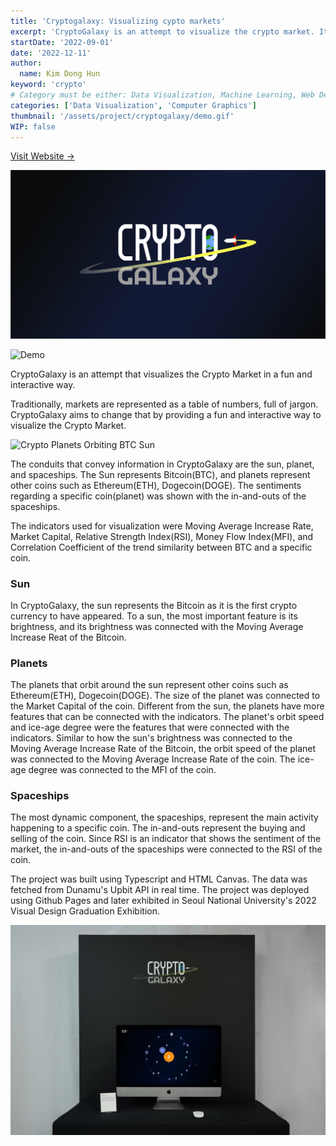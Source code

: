 ```yaml
---
title: 'Cryptogalaxy: Visualizing cypto markets'
excerpt: 'CryptoGalaxy is an attempt to visualize the crypto market. It borrows its concept from the ‘space’ and connects galaxy components with several crypto market indicators. The main purpose of the project was to create a dynamic visualization that responds to the market in real time.'
startDate: '2022-09-01'
date: '2022-12-11'
author:
  name: Kim Dong Hun
keyword: 'crypto'
# Category must be either: Data Visualization, Machine Learning, Web Development, Product Design, Computer Graphics, Other
categories: ['Data Visualization', 'Computer Graphics']
thumbnail: '/assets/project/cryptogalaxy/demo.gif'
WIP: false
---
```


[Visit Website →](https://hunkim98.github.io/cryptogalaxy/)

![CryptoGalaxy Logo](/assets/project/cryptogalaxy/logo.png)

![Demo](/assets/project/cryptogalaxy/demo.gif)

CryptoGalaxy is an attempt that visualizes the Crypto Market in a fun and interactive way.

Traditionally, markets are represented as a table of numbers, full of jargon. CryptoGalaxy aims to change that by providing a fun and interactive way to visualize the Crypto Market.

![Crypto Planets Orbiting BTC Sun](/assets/project/cryptogalaxy/screen.png)

The conduits that convey information in CryptoGalaxy are the sun, planet, and spaceships. The Sun represents Bitcoin(BTC), and planets represent other coins such as Ethereum(ETH), Dogecoin(DOGE). The sentiments regarding a specific coin(planet) was shown with the in-and-outs of the spaceships.

The indicators used for visualization were Moving Average Increase Rate, Market Capital, Relative Strength Index(RSI), Money Flow Index(MFI), and Correlation Coefficient of the trend similarity between BTC and a specific coin. 


### Sun 

In CryptoGalaxy, the sun represents the Bitcoin as it is the first crypto currency to have appeared. To a sun, the most important feature is its brightness, and its brightness was connected with the Moving Average Increase Reat of the Bitcoin. 

### Planets

The planets that orbit around the sun represent other coins such as Ethereum(ETH), Dogecoin(DOGE). The size of the planet was connected to the Market Capital of the coin. Different from the sun, the planets have more features that can be connected with the indicators. The planet's orbit speed and ice-age degree were the features that were connected with the indicators. Similar to how the sun's brightness was connected to the Moving Average Increase Rate of the Bitcoin, the orbit speed of the planet was connected to the Moving Average Increase Rate of the coin. The ice-age degree was connected to the MFI of the coin.

### Spaceships

The most dynamic component, the spaceships, represent the main activity happening to a specific coin. The in-and-outs represent the buying and selling of the coin. Since RSI is an indicator that shows the sentiment of the market, the in-and-outs of the spaceships were connected to the RSI of the coin.

The project was built using Typescript and HTML Canvas. The data was fetched from Dunamu's Upbit API in real time. The project was deployed using Github Pages and later exhibited in Seoul National University's 2022 Visual Design Graduation Exhibition.

![Installation Viewed from Side](/assets/project/cryptogalaxy/front.jpg)
